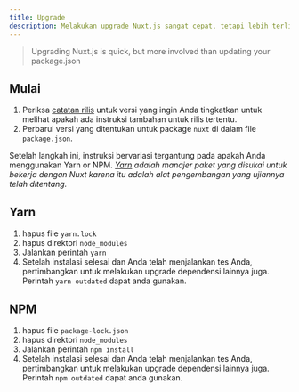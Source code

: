 ```yaml
---
title: Upgrade
description: Melakukan upgrade Nuxt.js sangat cepat, tetapi lebih terlibat daripada memperbarui package.json Anda
---
```


> Upgrading Nuxt.js is quick, but more involved than updating your package.json

## Mulai

1. Periksa [catatan rilis](/guide/release-notes) untuk versi yang ingin Anda tingkatkan untuk melihat apakah ada instruksi tambahan untuk rilis tertentu.
2. Perbarui versi yang ditentukan untuk package `nuxt` di dalam file `package.json`.

Setelah langkah ini, instruksi bervariasi tergantung pada apakah Anda menggunakan Yarn or NPM. _[Yarn](https://yarnpkg.com/en/docs/usage) adalah manajer paket yang disukai untuk bekerja dengan Nuxt karena itu adalah alat pengembangan yang ujiannya telah ditentang._

## Yarn

1. hapus file `yarn.lock`
2. hapus direktori `node_modules`
3. Jalankan perintah `yarn`
4. Setelah instalasi selesai dan Anda telah menjalankan tes Anda, pertimbangkan untuk melakukan upgrade dependensi lainnya juga. Perintah `yarn outdated` dapat anda gunakan.

## NPM

1. hapus file `package-lock.json`
2. hapus direktori `node_modules`
3. Jalankan perintah `npm install`
4. Setelah instalasi selesai dan Anda telah menjalankan tes Anda, pertimbangkan untuk melakukan upgrade dependensi lainnya juga. Perintah `npm outdated` dapat anda gunakan.

